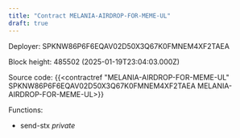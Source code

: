 ```yaml
---
title: "Contract MELANIA-AIRDROP-FOR-MEME-UL"
draft: true
---
```

Deployer: SPKNW86P6F6EQAV02D50X3Q67K0FMNEM4XF2TAEA


 



Block height: 485502 (2025-01-19T23:04:03.000Z)

Source code: {{<contractref "MELANIA-AIRDROP-FOR-MEME-UL" SPKNW86P6F6EQAV02D50X3Q67K0FMNEM4XF2TAEA MELANIA-AIRDROP-FOR-MEME-UL>}}

Functions:

* send-stx _private_
